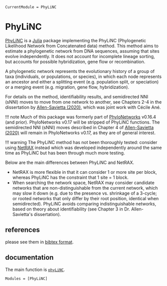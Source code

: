 ```@meta
CurrentModule = PhyLiNC
```

# PhyLiNC

[PhyLiNC](https://github.com/JuliaPhylo/PhyLiNC.jl) is a
[Julia](http://julialang.org/) package implementing the PhyLiNC (Phylogenetic
Likelihood Network from Concatenated data) method. This method aims to
estimate a phylogenetic network from DNA sequences, assuming that sites evolve
independently. It does not account for incomplete lineage sorting, but accounts
for possible hybridization, gene flow or recombination.

A phylogenetic network represents the evolutionary history
of a group of taxa (individuals, or populations, or species), in which each node
represents an ancestor and either a splitting event (e.g. population split, or
speciation) or a merging event (e.g. migration, gene flow, hybridization).

For details on the method, identifiability results, and semidirected NNI (sNNI)
moves to move from one network to another, see Chapters 2-4 in the dissertation by
[Allen-Savietta (2020)](https://www.proquest.com/docview/2476856270/),
which was joint work with Cécile Ané.

!!! note
    Much of this package was formerly part of
    [PhyloNetworks](https://github.com/juliaphylo/PhyloNetworks.jl) v0.16.4 (and prior).
    PhyloNetworks v0.17 will be stripped of PhyLiNC functions.
    The semidirected NNI (sNNI) moves described in Chapter 4 of
    [Allen-Savietta (2020)](https://www.proquest.com/docview/2476856270/) will
    remain in PhyloNetworks v0.17, as they are of general interest.

!!! warning
    The PhyLiNC method has not been thoroughly tested:
    consider using [NetRAX](https://github.com/lutteropp/NetRAX) instead
    which was developed independently around the same time as PhyLiNC but has been
    through much more testing.

Below are the main differences between PhyLiNC and NetRAX.

- NetRAX is more flexible in that it can consider 1 or more site per block,
  whereas PhyLiNC has the constraint that 1 site = 1 block.
- When searching the network space, NetRAX may consider candidate networks that
  are non-distinguishable from the current network, which may slow it down
  (e.g. due to the presence vs. shrinkage of a 3-cycle; or rooted networks that
  only differ by their root position, identical when semidirected).
  PhyLiNC avoids comparing indistinguishable networks, based on theory
  about identifiability (see Chapter 3 in Dr. Allen-Savietta's dissertation).

## references

please see them in [bibtex format](https://github.com/juliaphylo/PhyLiNC.jl/blob/master/CITATION.bib).

## documentation

The main function is [`phyLiNC`](@ref).

```@autodocs
Modules = [PhyLiNC]
```
